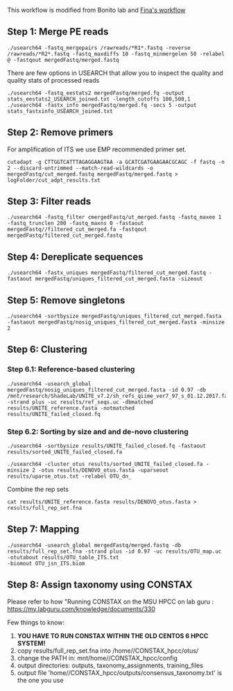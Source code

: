 This workflow is modified from Bonito lab and [Fina's workflow](https://github.com/ShadeLab/PAPER_Bintarti_2019_Apple/blob/master/ITSgene_SeqWorkflow.md)


## Step 1: Merge PE reads
```
./usearch64 -fastq_mergepairs /rawreads/*R1*.fastq -reverse /rawreads/*R2*.fastq -fastq_maxdiffs 10 -fastq_minmergelen 50 -relabel @ -fastqout mergedFastq/merged.fastq
```

There are few options in USEARCH that allow you to inspect the quality and quality stats of processed reads
```
./usearch64 -fastq_eestats2 mergedFastq/merged.fq -output stats_eestats2_USEARCH_joined.txt -length_cutoffs 100,500,1
./usearch64 -fastx_info mergedFastq/merged.fq -secs 5 -output stats_fastxinfo_USEARCH_joined.txt
```

## Step 2: Remove primers
For amplification of ITS we use EMP recommended primer set.

```
cutadapt -g CTTGGTCATTTAGAGGAAGTAA -a GCATCGATGAAGAACGCAGC -f fastq -n 2 --discard-untrimmed --match-read-wildcards -o mergedFastq/cut_merged.fastq mergedFastq/merged.fastq > logFolder/cut_adpt_results.txt
```

## Step 3: Filter reads
```
./usearch64 -fastq_filter cmergedFastq/ut_merged.fastq -fastq_maxee 1 -fastq_trunclen 200 -fastq_maxns 0 -fastaout mergedFastq//filtered_cut_merged.fa -fastqout mergedFastq/filtered_cut_merged.fastq
```

## Step 4: Dereplicate sequences
```
./usearch64 -fastx_uniques mergedFastq/filtered_cut_merged.fastq -fastaout mergedFastq/uniques_filtered_cut_merged.fasta -sizeout
```

## Step 5: Remove singletons
```
./usearch64 -sortbysize mergedFastq/uniques_filtered_cut_merged.fasta -fastaout mergedFastq/nosig_uniques_filtered_cut_merged.fasta -minsize 2
```

## Step 6: Clustering

### Step 6.1: Reference-based clustering

```
./usearch64 -usearch_global mergedFastq/nosig_uniques_filtered_cut_merged.fasta -id 0.97 -db /mnt/research/ShadeLab/UNITE_v7.2/sh_refs_qiime_ver7_97_s_01.12.2017.fasta -strand plus -uc results/ref_seqs.uc -dbmatched results/UNITE_reference.fasta -notmatched results/UNITE_failed_closed.fq
```

### Step 6.2: Sorting by size and and de-novo clustering

```
./usearch64 -sortbysize results/UNITE_failed_closed.fq -fastaout results/sorted_UNITE_failed_closed.fa

./usearch64 -cluster_otus results/sorted_UNITE_failed_closed.fa -minsize 2 -otus results/DENOVO_otus.fasta -uparseout results/uparse_otus.txt -relabel OTU_dn_
```

Combine the rep sets 

```
cat results/UNITE_reference.fasta results/DENOVO_otus.fasta > results/full_rep_set.fna
```

## Step 7: Mapping

```
./usearch64 -usearch_global mergedFastq/merged.fastq -db results/full_rep_set.fna -strand plus -id 0.97 -uc results/OTU_map.uc -otutabout results/OTU_table_ITS.txt
-biomout OTU_jsn_ITS.biom
```

##  Step 8: Assign taxonomy using CONSTAX

Please refer to how "Running CONSTAX on the MSU HPCC on lab guru : https://my.labguru.com/knowledge/documents/330

Few things to know:
1. __YOU HAVE TO RUN CONSTAX WITHIN THE OLD CENTOS 6 HPCC SYSTEM!__
2. copy results/full_rep_set.fna into /home/<user>/CONSTAX_hpcc/otus/
3. change the PATH in: mnt/home/<user>/CONSTAX_hpcc/config
4. output directories: outputs, taxonomy_assignments, training_files
5. output file 'home/<user>/CONSTAX_hpcc/outputs/consensus_taxonomy.txt' is the one you use 


